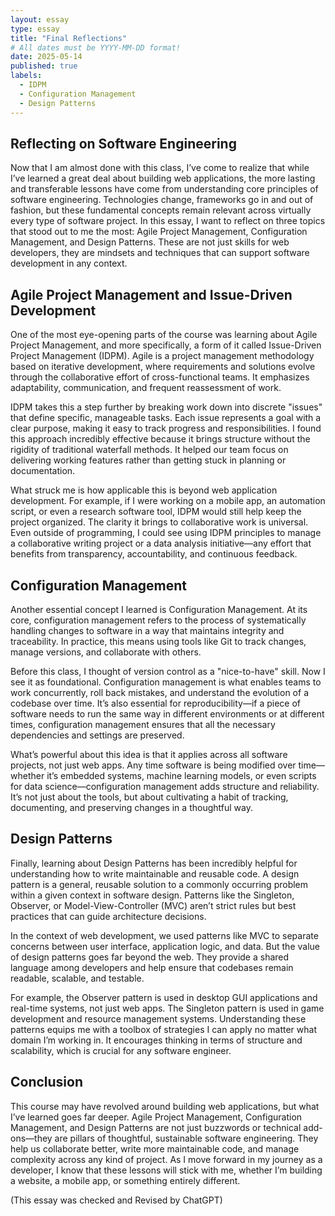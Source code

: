 ```yaml
---
layout: essay
type: essay
title: "Final Reflections"
# All dates must be YYYY-MM-DD format!
date: 2025-05-14
published: true
labels:
  - IDPM
  - Configuration Management
  - Design Patterns
---
```


## Reflecting on Software Engineering

Now that I am almost done with this class, I’ve come to realize that while I’ve learned a great deal about building web applications, the more lasting and transferable lessons have come from understanding core principles of software engineering. Technologies change, frameworks go in and out of fashion, but these fundamental concepts remain relevant across virtually every type of software project. In this essay, I want to reflect on three topics that stood out to me the most: Agile Project Management, Configuration Management, and Design Patterns. These are not just skills for web developers, they are mindsets and techniques that can support software development in any context.

## Agile Project Management and Issue-Driven Development

One of the most eye-opening parts of the course was learning about Agile Project Management, and more specifically, a form of it called Issue-Driven Project Management (IDPM). Agile is a project management methodology based on iterative development, where requirements and solutions evolve through the collaborative effort of cross-functional teams. It emphasizes adaptability, communication, and frequent reassessment of work.

IDPM takes this a step further by breaking work down into discrete "issues" that define specific, manageable tasks. Each issue represents a goal with a clear purpose, making it easy to track progress and responsibilities. I found this approach incredibly effective because it brings structure without the rigidity of traditional waterfall methods. It helped our team focus on delivering working features rather than getting stuck in planning or documentation.

What struck me is how applicable this is beyond web application development. For example, if I were working on a mobile app, an automation script, or even a research software tool, IDPM would still help keep the project organized. The clarity it brings to collaborative work is universal. Even outside of programming, I could see using IDPM principles to manage a collaborative writing project or a data analysis initiative—any effort that benefits from transparency, accountability, and continuous feedback.

## Configuration Management

Another essential concept I learned is Configuration Management. At its core, configuration management refers to the process of systematically handling changes to software in a way that maintains integrity and traceability. In practice, this means using tools like Git to track changes, manage versions, and collaborate with others.

Before this class, I thought of version control as a "nice-to-have" skill. Now I see it as foundational. Configuration management is what enables teams to work concurrently, roll back mistakes, and understand the evolution of a codebase over time. It’s also essential for reproducibility—if a piece of software needs to run the same way in different environments or at different times, configuration management ensures that all the necessary dependencies and settings are preserved.

What’s powerful about this idea is that it applies across all software projects, not just web apps. Any time software is being modified over time—whether it’s embedded systems, machine learning models, or even scripts for data science—configuration management adds structure and reliability. It’s not just about the tools, but about cultivating a habit of tracking, documenting, and preserving changes in a thoughtful way.

## Design Patterns

Finally, learning about Design Patterns has been incredibly helpful for understanding how to write maintainable and reusable code. A design pattern is a general, reusable solution to a commonly occurring problem within a given context in software design. Patterns like the Singleton, Observer, or Model-View-Controller (MVC) aren’t strict rules but best practices that can guide architecture decisions.

In the context of web development, we used patterns like MVC to separate concerns between user interface, application logic, and data. But the value of design patterns goes far beyond the web. They provide a shared language among developers and help ensure that codebases remain readable, scalable, and testable.

For example, the Observer pattern is used in desktop GUI applications and real-time systems, not just web apps. The Singleton pattern is used in game development and resource management systems. Understanding these patterns equips me with a toolbox of strategies I can apply no matter what domain I’m working in. It encourages thinking in terms of structure and scalability, which is crucial for any software engineer.

## Conclusion

This course may have revolved around building web applications, but what I’ve learned goes far deeper. Agile Project Management, Configuration Management, and Design Patterns are not just buzzwords or technical add-ons—they are pillars of thoughtful, sustainable software engineering. They help us collaborate better, write more maintainable code, and manage complexity across any kind of project. As I move forward in my journey as a developer, I know that these lessons will stick with me, whether I’m building a website, a mobile app, or something entirely different.

(This essay was checked and Revised by ChatGPT)
